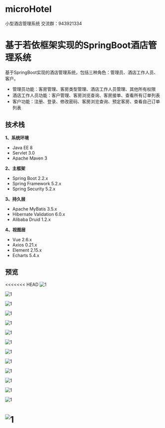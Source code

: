# microHotel 

小型酒店管理系统 交流群：943921334

# 基于若依框架实现的SpringBoot酒店管理系统

基于SpringBoot实现的酒店管理系统，包括三种角色：管理员、酒店工作人员、客户。

- 管理员功能：客房管理、客房类型管理、酒店工作人员管理、其他所有权限
- 酒店工作人员功能：客户管理、客房浏览查询、客房接单、查看所有订单列表
- 客户功能：注册、登录、修改密码、客房浏览查询、预定客房、查看自己订单列表

## 技术栈

**1、系统环境**

- Java EE 8
- Servlet 3.0
- Apache Maven 3

**2、主框架**

- Spring Boot 2.2.x
- Spring Framework 5.2.x
- Spring Security 5.2.x

**3、持久层**

- Apache MyBatis 3.5.x
- Hibernate Validation 6.0.x
- Alibaba Druid 1.2.x

**4、视图层**

- Vue 2.6.x
- Axios 0.21.x
- Element 2.15.x
- Echarts  5.4.x

## 预览

<<<<<<< HEAD
![1](./img/1.png)



![1](./img/2.png)

![1](./img/3.png)

![1](./img/4.png)

![1](./img/5.png)

![1](./img/6.png)

![1](./img/7.png)

![1](./img/8.png)

![1](./img/9.png)

![1](./img/10.png)

![1](./img/11.png)

![1](./img/12.png)

![1](./img/13.png)

![1](./img/14.png)
=======
